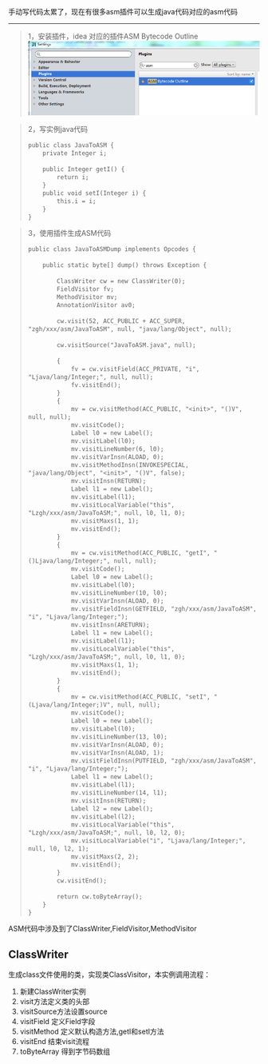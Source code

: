 手动写代码太累了，现在有很多asm插件可以生成java代码对应的asm代码

---

> 1，安装插件，idea 对应的插件ASM Bytecode Outline
![image](img/idea_asm插件.png)

> 2，写实例java代码
> ```
> public class JavaToASM {
>     private Integer i;
> 
>     public Integer getI() {
>         return i;
>     }
>     public void setI(Integer i) {
>         this.i = i;
>     }
> }
> ```

> 3，使用插件生成ASM代码
> ```
> public class JavaToASMDump implements Opcodes {
> 
>     public static byte[] dump() throws Exception {
> 
>         ClassWriter cw = new ClassWriter(0);
>         FieldVisitor fv;
>         MethodVisitor mv;
>         AnnotationVisitor av0;
> 
>         cw.visit(52, ACC_PUBLIC + ACC_SUPER, "zgh/xxx/asm/JavaToASM", null, "java/lang/Object", null);
> 
>         cw.visitSource("JavaToASM.java", null);
> 
>         {
>             fv = cw.visitField(ACC_PRIVATE, "i", "Ljava/lang/Integer;", null, null);
>             fv.visitEnd();
>         }
>         {
>             mv = cw.visitMethod(ACC_PUBLIC, "<init>", "()V", null, null);
>             mv.visitCode();
>             Label l0 = new Label();
>             mv.visitLabel(l0);
>             mv.visitLineNumber(6, l0);
>             mv.visitVarInsn(ALOAD, 0);
>             mv.visitMethodInsn(INVOKESPECIAL, "java/lang/Object", "<init>", "()V", false);
>             mv.visitInsn(RETURN);
>             Label l1 = new Label();
>             mv.visitLabel(l1);
>             mv.visitLocalVariable("this", "Lzgh/xxx/asm/JavaToASM;", null, l0, l1, 0);
>             mv.visitMaxs(1, 1);
>             mv.visitEnd();
>         }
>         {
>             mv = cw.visitMethod(ACC_PUBLIC, "getI", "()Ljava/lang/Integer;", null, null);
>             mv.visitCode();
>             Label l0 = new Label();
>             mv.visitLabel(l0);
>             mv.visitLineNumber(10, l0);
>             mv.visitVarInsn(ALOAD, 0);
>             mv.visitFieldInsn(GETFIELD, "zgh/xxx/asm/JavaToASM", "i", "Ljava/lang/Integer;");
>             mv.visitInsn(ARETURN);
>             Label l1 = new Label();
>             mv.visitLabel(l1);
>             mv.visitLocalVariable("this", "Lzgh/xxx/asm/JavaToASM;", null, l0, l1, 0);
>             mv.visitMaxs(1, 1);
>             mv.visitEnd();
>         }
>         {
>             mv = cw.visitMethod(ACC_PUBLIC, "setI", "(Ljava/lang/Integer;)V", null, null);
>             mv.visitCode();
>             Label l0 = new Label();
>             mv.visitLabel(l0);
>             mv.visitLineNumber(13, l0);
>             mv.visitVarInsn(ALOAD, 0);
>             mv.visitVarInsn(ALOAD, 1);
>             mv.visitFieldInsn(PUTFIELD, "zgh/xxx/asm/JavaToASM", "i", "Ljava/lang/Integer;");
>             Label l1 = new Label();
>             mv.visitLabel(l1);
>             mv.visitLineNumber(14, l1);
>             mv.visitInsn(RETURN);
>             Label l2 = new Label();
>             mv.visitLabel(l2);
>             mv.visitLocalVariable("this", "Lzgh/xxx/asm/JavaToASM;", null, l0, l2, 0);
>             mv.visitLocalVariable("i", "Ljava/lang/Integer;", null, l0, l2, 1);
>             mv.visitMaxs(2, 2);
>             mv.visitEnd();
>         }
>         cw.visitEnd();
> 
>         return cw.toByteArray();
>     }
> }
> ```


ASM代码中涉及到了ClassWriter,FieldVisitor,MethodVisitor

## ClassWriter

生成class文件使用的类，实现类ClassVisitor，本实例调用流程：

1. 新建ClassWriter实例
1. visit方法定义类的头部
1. visitSource方法设置source
1. visitField 定义Field字段
1. visitMethod 定义默认构造方法,getI和setI方法
1. visitEnd 结束visit流程
1. toByteArray 得到字节码数组

